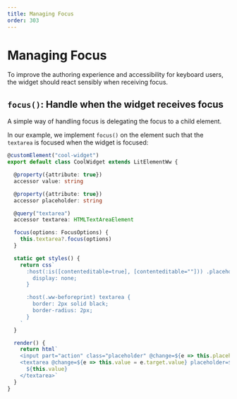 ```yaml
---
title: Managing Focus
order: 303
---
```


# Managing Focus
To improve the authoring experience and accessibility for keyboard users, the widget should react sensibly when receiving focus.

## `focus()`: Handle when the widget receives focus
A simple way of handling focus is delegating the focus to a child element.

In our example, we implement `focus()` on the element such that the `textarea` is focused when the widget is focused:
```ts
@customElement("cool-widget")
export default class CoolWidget extends LitElementWw {

  @property({attribute: true})
  accessor value: string

  @property({attribute: true})
  accessor placeholder: string

  @query("textarea")
  accessor textarea: HTMLTextAreaElement

  focus(options: FocusOptions) {
    this.textarea?.focus(options)
  }

  static get styles() {
    return css`
      :host(:is([contenteditable=true], [contenteditable=""])) .placeholder {
        display: none;
      }

      :host(.ww-beforeprint) textarea {
        border: 2px solid black;
        border-radius: 2px;
      }
    `
  }

  render() {
    return html`
    <input part="action" class="placeholder" @change=${e => this.placeholder = e.target.value}></input>
    <textarea @change=${e => this.value = e.target.value} placeholder=${this.placeholder}>
      ${this.value}
    </textarea>`
  }
}
```